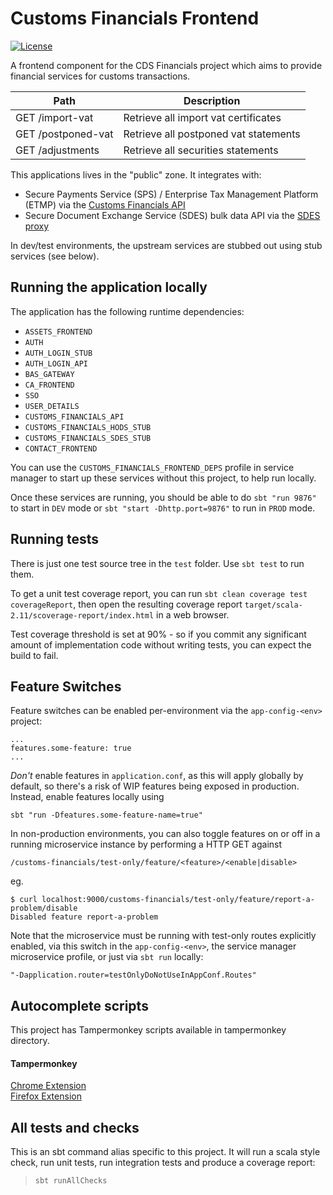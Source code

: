 
# Customs Financials Frontend

[![License](https://img.shields.io/badge/License-Apache%202.0-blue.svg)](https://opensource.org/licenses/Apache-2.0)

A frontend component for the CDS Financials project which aims to provide financial services for customs 
transactions.

| Path                                                                   | Description                                                                                       |
| ---------------------------------------------------------------------  | ------------------------------------------------------------------------------------------------- |
| GET  /import-vat                                                       | Retrieve all import vat certificates                                                           |                
| GET  /postponed-vat                                                    | Retrieve all postponed vat statements                                                          |                
| GET  /adjustments                                                      | Retrieve all securities statements                                                           |                


This applications lives in the "public" zone. It integrates with:

* Secure Payments Service (SPS) / Enterprise Tax Management Platform (ETMP) via the [Customs Financials API](https://github.com/hmrc/customs-financials-api)
* Secure Document Exchange Service (SDES) bulk data API via the [SDES proxy](https://github.com/hmrc/secure-data-exchange-proxy)

In dev/test environments, the upstream services are stubbed out using stub services (see below).

## Running the application locally

The application has the following runtime dependencies:

* `ASSETS_FRONTEND`
* `AUTH`
* `AUTH_LOGIN_STUB`
* `AUTH_LOGIN_API`
* `BAS_GATEWAY`
* `CA_FRONTEND`
* `SSO`
* `USER_DETAILS`
* `CUSTOMS_FINANCIALS_API`
* `CUSTOMS_FINANCIALS_HODS_STUB`
* `CUSTOMS_FINANCIALS_SDES_STUB`
* `CONTACT_FRONTEND`
 
You can use the `CUSTOMS_FINANCIALS_FRONTEND_DEPS` profile in service manager to start up these services without this
project, to help run locally.

Once these services are running, you should be able to do `sbt "run 9876"` to start in `DEV` mode or 
`sbt "start -Dhttp.port=9876"` to run in `PROD` mode.

## Running tests

There is just one test source tree in the `test` folder. Use `sbt test` to run them.

To get a unit test coverage report, you can run `sbt clean coverage test coverageReport`,
then open the resulting coverage report `target/scala-2.11/scoverage-report/index.html` in a web browser.

Test coverage threshold is set at 90% - so if you commit any significant amount of implementation code without writing tests, you can expect the build to fail.

## Feature Switches

Feature switches can be enabled per-environment via the `app-config-<env>` project:

    ...
    features.some-feature: true
    ...

*Don't* enable features in `application.conf`, as this will apply globally by default,
so there's a risk of WIP features being exposed in production.
Instead, enable features locally using

    sbt "run -Dfeatures.some-feature-name=true"

In non-production environments,
you can also toggle features on or off in a running microservice instance
by performing a HTTP GET against

    /customs-financials/test-only/feature/<feature>/<enable|disable>

eg.

    $ curl localhost:9000/customs-financials/test-only/feature/report-a-problem/disable
    Disabled feature report-a-problem
    
Note that the microservice must be running with test-only routes explicitly enabled,
via this switch in the `app-config-<env>`, the service manager microservice profile,
or just via `sbt run` locally:

    "-Dapplication.router=testOnlyDoNotUseInAppConf.Routes"


## Autocomplete scripts 

This project has Tampermonkey scripts available in tampermonkey directory.

#### Tampermonkey
[Chrome Extension](https://chrome.google.com/webstore/detail/tampermonkey/dhdgffkkebhmkfjojejmpbldmpobfkfo?hl=en)<br>
[Firefox Extension](https://addons.mozilla.org/pl/firefox/addon/tampermonkey/)

## All tests and checks

This is an sbt command alias specific to this project. It will run a scala style check, run unit tests, run integration
tests and produce a coverage report:

> `sbt runAllChecks`